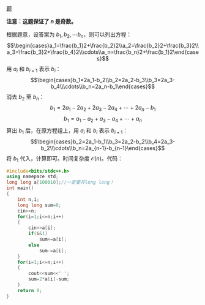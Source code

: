 [题](https://www.luogu.com.cn/problem/AT4764)

**注意：这题保证了 $n$ 是奇数。**

根据题意，设答案为 $b_1,b_2,\cdots b_n$，则可以列出方程：
$$\begin{cases}a_1=\frac{b_1}2+\frac{b_2}2\\a_2=\frac{b_2}2+\frac{b_3}2\\a_3=\frac{b_3}2+\frac{b_4}2\\\cdots\\a_n=\frac{b_n}2+\frac{b_1}2\end{cases}$$
用 $a_i$ 和 $b_{i+1}$ 表示 $b_i$：
$$\begin{cases}b_1=2a_1-b_2\\b_2=2a_2-b_3\\b_3=2a_3-b_4\\\cdots\\b_n=2a_n-b_1\end{cases}$$
消去 $b_2$ 至 $b_n$：
$$b_1=2a_1-2a_2+2a_3-2a_4+\cdots+2a_n-b_1$$
$$b_1=a_1-a_2+a_3-a_4+\cdots+a_n$$
算出 $b_1$ 后，在原方程组上，用 $a_i$ 和 $b_i$ 表示 $b_{i+1}$：
$$\begin{cases}b_2=2a_1-b_1\\b_3=2a_2-b_2\\b_4=2a_3-b_2\\\cdots\\b_n=2a_{n-1}-b_{n-1}\end{cases}$$
将 $b_1$ 代入，计算即可。时间复杂度 $\mathcal O(n)$。代码：
```cpp
#include<bits/stdc++.h>
using namepace std;
long long a[100010];//一定要开long long！
int main()
{
	int n,i;
	long long sum=0;
	cin>>n;
	for(i=1;i<=n;i++)
	{
		cin>>a[i];
		if(i&1)
			sum+=a[i];
		else
			sum-=a[i];
	}
	for(i=1;i<=n;i++)
	{
		cout<<sum<<' ';
		sum=2*a[i]-sum;
	}
	return 0;
}
```